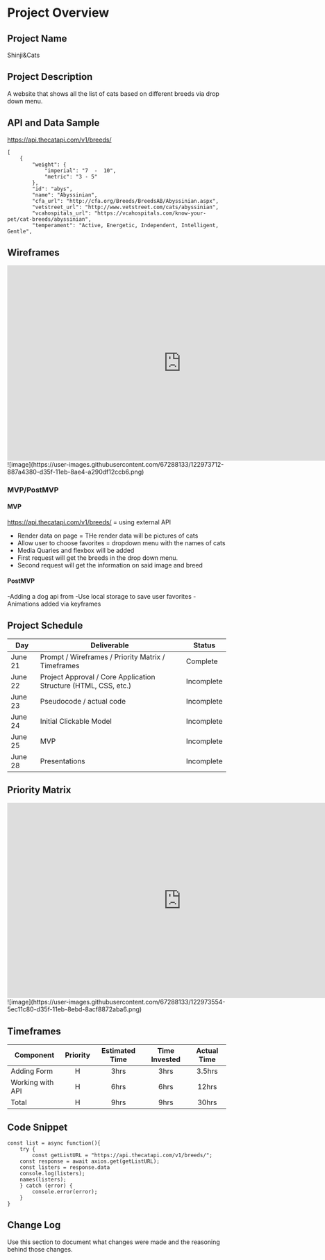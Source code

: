 # Project Overview

## Project Name

Shinji&Cats

## Project Description
A website that shows all the list of cats based on different breeds via drop down menu.


## API and Data Sample

https://api.thecatapi.com/v1/breeds/ 
```
[
    {
        "weight": {
            "imperial": "7  -  10",
            "metric": "3 - 5"
        },
        "id": "abys",
        "name": "Abyssinian",
        "cfa_url": "http://cfa.org/Breeds/BreedsAB/Abyssinian.aspx",
        "vetstreet_url": "http://www.vetstreet.com/cats/abyssinian",
        "vcahospitals_url": "https://vcahospitals.com/know-your-pet/cat-breeds/abyssinian",
        "temperament": "Active, Energetic, Independent, Intelligent, Gentle",
```
## Wireframes



<iframe style="border:none" width="800" height="450" src="https://whimsical.com/embed/5vDo4LYohhQ8uPUv3GEM5k@2Ux7TurymN8QmewbFRbY"></iframe>
![image](https://user-images.githubusercontent.com/67288133/122973712-887a4380-d35f-11eb-8ae4-a290df12ccb6.png)



### MVP/PostMVP


#### MVP 


https://api.thecatapi.com/v1/breeds/ = using external API
- Render data on page = THe render data will be pictures of cats 
- Allow user to choose favorites = dropdown menu with the names of cats
- Media Quaries and flexbox will be added
- First request will get the breeds in the drop down menu.
- Second request will get the information on said image and breed

#### PostMVP  


 -Adding a dog api from 
 -Use local storage to save user favorites
 -Animations added via keyframes 

## Project Schedule

|  Day | Deliverable | Status
|---|---| ---|
|June 21| Prompt / Wireframes / Priority Matrix / Timeframes | Complete
|June 22| Project Approval / Core Application Structure (HTML, CSS, etc.) | Incomplete
|June 23| Pseudocode / actual code | Incomplete
|June 24| Initial Clickable Model  | Incomplete
|June 25| MVP | Incomplete
|June 28| Presentations | Incomplete

## Priority Matrix


<iframe style="border:none" width="800" height="450" src="https://whimsical.com/embed/SxWhuf3Keu9gqFHgStqsC7@2Ux7TurymN2ThVKU2Qmx"></iframe>
![image](https://user-images.githubusercontent.com/67288133/122973554-5ec11c80-d35f-11eb-8ebd-8acf8872aba6.png)



## Timeframes


| Component | Priority | Estimated Time | Time Invested | Actual Time |
| --- | :---: |  :---: | :---: | :---: |
| Adding Form | H | 3hrs| 3hrs | 3.5hrs |
| Working with API | H | 6hrs| 6hrs | 12hrs |
| Total | H | 9hrs| 9hrs | 30hrs |

## Code Snippet


```
const list = async function(){
    try {
        const getListURL = "https://api.thecatapi.com/v1/breeds/";
    const response = await axios.get(getListURL);
    const listers = response.data
    console.log(listers);
    names(listers);
    } catch (error) {
        console.error(error);
    }
}
```

## Change Log
 Use this section to document what changes were made and the reasoning behind those changes.  
